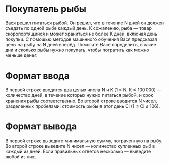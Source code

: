 # Покупатель рыбы
Вася решил питаться рыбой. Он решил, что в течение N дней он должен съедать по одной рыбе каждый день. К сожалению, рыба — товар скоропортящийся и может храниться не более K дней, включая день покупки. С помощью методов машинного обучения Вася предсказал цены на рыбу на N дней вперёд.
Помогите Васе определить, в какие дни и сколько рыбы нужно покупать, чтобы потратить как можно меньше денег.

# Формат ввода
В первой строке вводится два целых числа N и K (1 ≤ N, K ≤ 100 000) — количество дней, в течение которых нужно питаться рыбой, и срок хранения рыбы соответственно.
Во второй строке вводится N чисел, разделенных пробелами: стоимость рыбы в этот день Ci (1 ≤ Ci ≤ 106).

# Формат вывода
В первой строке выведите минимальную сумму, потраченную на рыбу.
Во второй строке выведите N чисел — количество купленных рыб в каждый из дней.
Если правильных ответов несколько — выведите любой из них.